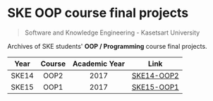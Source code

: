 # SKE OOP course final projects
> Software and Knowledge Engineering - Kasetsart University

Archives of SKE students' **OOP / Programming** course final projects.

|Year|Course|Academic Year|Link|
|:--:|:----:|:-----------:|:--:|
|SKE14|OOP2|2017|[SKE14-OOP2](./SKE14-OOP2)|
|SKE15|OOP1|2017|[SKE15-OOP1](./SKE15-OOP1)|
